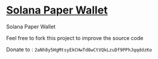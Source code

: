 # [Solana Paper Wallet](https://besrourms.github.io/Solana-Paper-Wallet/)
Solana Paper Wallet

Feel free to fork this project to improve the source code

Donate to : `2aNh8y5HgMtsyEkCHwTd8wCtVQkLzuDf9PPhJqqddzKo`
